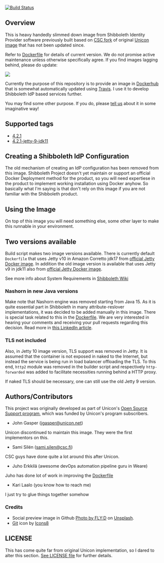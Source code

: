 [![Build Status](https://travis-ci.com/klaalo/shibboleth-idp-dockerized.svg?branch=master)](https://travis-ci.com/klaalo/shibboleth-idp-dockerized)

## Overview

This is heavy handedly slimmed down image from Shibboleth Identity Provider software previously built based on [CSC fork](https://github.com/CSCfi/shibboleth-idp-dockerized) of original [Unicon image](https://github.com/Unicon/shibboleth-idp-dockerized) that has not been updated since.

Refer to [Dockerfile](https://github.com/klaalo/shibboleth-idp-dockerized/blob/master/latest/Dockerfile) for details of current version. We do not promise active maintenance unless otherwise specifically agree. If you find images lagging behind, please do update: 

<a href="https://github.com/klaalo/shibboleth-idp-dockerized/fork">
    <img src="https://misc.karilaalo.fi/pics/icons8-git.svg" />
</a>

Currently the purpose of this repository is to provide an image in [Dockerhub](https://hub.docker.com/r/klaalo/shibboleth-idp/tags) that is somewhat automatically updated using [Travis](https://travis-ci.org). I use it to develop Shibboleth IdP based services further.

You may find some other purpose. If you do, please [tell us](https://www.weare.fi/en/contact-us/) about it in some imaginative way!

## Supported tags

* [4.2.1](https://github.com/klaalo/shibboleth-idp-dockerized/blob/master/latest/Dockerfile)
* [4.2.1-jetty-9-jdk11](https://github.com/klaalo/shibboleth-idp-dockerized/blob/master/jetty9-jdk11/Dockerfile)

## Creating a Shibboleth IdP Configuration

The old mechanism of creating an IdP configuration has been removed from this image. Shibboleth Project doesn't yet maintain or support an official Docker Deployment method for the product, so you will need expertiese in the product to implement working installation using Docker anyhow. So basically what I'm saying is that don't rely on this image if you are not familiar with the Shibboleth product.

## Using the Image

On top of this image you will need something else, some other layer to make this runnable in your environment.

## Two versions available

Build script makes two image versions available. There is currently default `Dockerfile` that uses Jetty v10 in Amazon Corretto jdk17 from [official Jetty Docker image](https://github.com/eclipse/jetty.docker/blob/c4346b6881f54541a36aeddaf77c71004cc0d32a/amazoncorretto/10.0/jdk17/Dockerfile). In addition the old image version is available that uses Jetty v9 in jdk11 also from [official Jetty Docker image](https://github.com/eclipse/jetty.docker/blob/c4346b6881f54541a36aeddaf77c71004cc0d32a/openjdk/9.4/jdk11-slim/Dockerfile).

See more info about System Requirements in [Shibboleth Wiki](https://shibboleth.atlassian.net/wiki/spaces/IDP4/pages/1265631833/SystemRequirements)

### Nashorn in new Java versions

Make note that Nashorn engine was removed starting from Java 15. As it is quite essential part in Shibboleth in many attribute-reslover implementations, it was decided to be added manually in this image. There is special task related to this in the [Dockerfile](https://github.com/klaalo/shibboleth-idp-dockerized/blob/master/latest/Dockerfile#L78). We are very interested in hearing your comments and receiving your pull requests regarding this decision. Read more in [this LinkedIn article](https://www.linkedin.com/pulse/nashorn-removed-kari-laalo/).

### TLS not included

Also, in Jetty 10 image version, TLS support was removed in Jetty. It is assumed that the container is not exposed in naked to the Internet, but instead the service is being run in load balancer offloading the TLS. To this end, `http2` module was removed in the builder script and respectively `http-forwarded` was added to facilitate necessities running behind a HTTP proxy.

If naked TLS should be necessary, one can still use the old Jetty 9 version.

## Authors/Contributors

This project was originally developed as part of Unicon's [Open Source Support program](https://unicon.net/support), which was funded by Unicon's program subscribers.

- John Gasper (<jgasper@unicon.net>)

Unicon discontinued to maintain this image. They were the first implementors on this.

- Sami Silén (<sami.silen@csc.fi>)

CSC guys have done quite a lot around this after Unicon.

- Juho Erkkilä (awesome devOps automation pipeline guru in Weare)

Juho has done lot of work in improving the [Dockerfile](https://github.com/klaalo/shibboleth-idp-dockerized/blob/master/latest/Dockerfile)

- Kari Laalo (you know how to reach me)

I just try to glue things together somehow

### Credits

* Social preview image in Github [Photo by FLY:D](https://unsplash.com/@flyd2069?utm_source=unsplash&utm_medium=referral&utm_content=creditCopyText) on [Unsplash](https://unsplash.com/s/photos/cyber-security?utm_source=unsplash&utm_medium=referral&utm_content=creditCopyText).
* <a target="_blank" href="https://icons8.com/icon/16335/git">Git</a> icon by <a target="_blank" href="https://icons8.com">Icons8</a>  

## LICENSE

This has come quite far from original Unicon implementation, so I dared to alter this section. [See LICENSE file](https://github.com/klaalo/shibboleth-idp-dockerized/blob/master/LICENSE) for further details.